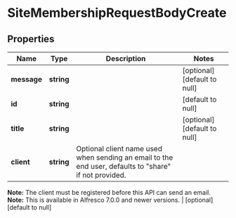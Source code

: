 # SiteMembershipRequestBodyCreate

## Properties
Name | Type | Description | Notes
------------ | ------------- | ------------- | -------------
**message** | **string** |  | [optional] [default to null]
**id** | **string** |  | [default to null]
**title** | **string** |  | [optional] [default to null]
**client** | **string** | Optional client name used when sending an email to the end user, defaults to \"share\" if not provided.
**Note:** The client must be registered before this API can send an email.
**Note:** This is available in Alfresco 7.0.0 and newer versions.
 | [optional] [default to null]


